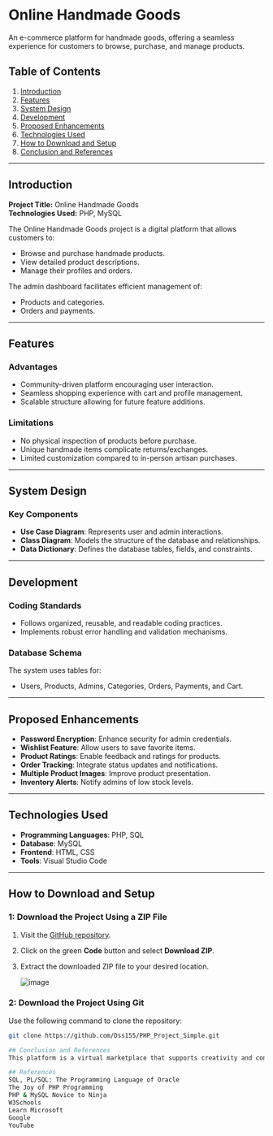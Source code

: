 # Online Handmade Goods

An e-commerce platform for handmade goods, offering a seamless experience for customers to browse, purchase, and manage products. 

## Table of Contents
1. [Introduction](#introduction)
2. [Features](#features)
3. [System Design](#system-design)
4. [Development](#development)
5. [Proposed Enhancements](#proposed-enhancements)
6. [Technologies Used](#technologies-used)
7. [How to Download and Setup](#how-to-download-and-setup)
8. [Conclusion and References](#conclusion-and-references)

---

## Introduction

**Project Title:** Online Handmade Goods  
**Technologies Used:** PHP, MySQL  

The Online Handmade Goods project is a digital platform that allows customers to:
- Browse and purchase handmade products.
- View detailed product descriptions.
- Manage their profiles and orders.

The admin dashboard facilitates efficient management of:
- Products and categories.
- Orders and payments.

---

## Features

### Advantages
- Community-driven platform encouraging user interaction.
- Seamless shopping experience with cart and profile management.
- Scalable structure allowing for future feature additions.

### Limitations
- No physical inspection of products before purchase.
- Unique handmade items complicate returns/exchanges.
- Limited customization compared to in-person artisan purchases.

---

## System Design

### Key Components
- **Use Case Diagram**: Represents user and admin interactions.
- **Class Diagram**: Models the structure of the database and relationships.
- **Data Dictionary**: Defines the database tables, fields, and constraints.

---

## Development

### Coding Standards
- Follows organized, reusable, and readable coding practices.
- Implements robust error handling and validation mechanisms.

### Database Schema
The system uses tables for:
- Users, Products, Admins, Categories, Orders, Payments, and Cart.

---

## Proposed Enhancements
- **Password Encryption**: Enhance security for admin credentials.
- **Wishlist Feature**: Allow users to save favorite items.
- **Product Ratings**: Enable feedback and ratings for products.
- **Order Tracking**: Integrate status updates and notifications.
- **Multiple Product Images**: Improve product presentation.
- **Inventory Alerts**: Notify admins of low stock levels.

---

## Technologies Used
- **Programming Languages**: PHP, SQL
- **Database**: MySQL
- **Frontend**: HTML, CSS
- **Tools**: Visual Studio Code

---

## How to Download and Setup

### 1: Download the Project Using a ZIP File
1. Visit the [GitHub repository](https://github.com/Dss155/PHP_Project_Simple).
2. Click on the green **Code** button and select **Download ZIP**.
3. Extract the downloaded ZIP file to your desired location.

   ![image](https://github.com/user-attachments/assets/ecaf63e2-8471-4c2b-a14e-38b6fa4ae632)


### 2: Download the Project Using Git
Use the following command to clone the repository:
```bash
git clone https://github.com/Dss155/PHP_Project_Simple.git

## Conclusion and References
This platform is a virtual marketplace that supports creativity and connects buyers with talented artisans. It offers unique, handmade products while fostering a sense of community and enhancing user engagement. Each purchase supports talented crafters and helps keep the spirit of creativity alive.

## References
SQL, PL/SQL: The Programming Language of Oracle
The Joy of PHP Programming
PHP & MySQL Novice to Ninja
W3Schools
Learn Microsoft
Google
YouTube





